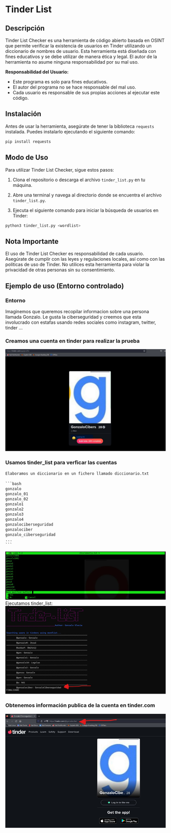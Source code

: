 # Tinder List

## Descripción

Tinder List Checker es una herramienta de código abierto basada en OSINT que permite verificar la existencia de usuarios en Tinder utilizando un diccionario de nombres de usuario. Esta herramienta está diseñada con fines educativos y se debe utilizar de manera ética y legal. El autor de la herramienta no asume ninguna responsabilidad por su mal uso.

**Responsabilidad del Usuario:**
- Este programa es solo para fines educativos.
- El autor del programa no se hace responsable del mal uso.
- Cada usuario es responsable de sus propias acciones al ejecutar este código.

## Instalación

Antes de usar la herramienta, asegúrate de tener la biblioteca `requests` instalada. Puedes instalarlo ejecutando el siguiente comando:

```bash
pip install requests
```

## Modo de Uso

Para utilizar Tinder List Checker, sigue estos pasos:

1. Clona el repositorio o descarga el archivo `tinder_list.py` en tu máquina.

2. Abre una terminal y navega al directorio donde se encuentra el archivo `tinder_list.py`.

3. Ejecuta el siguiente comando para iniciar la búsqueda de usuarios en Tinder:

```bash
python3 tinder_list.py <wordlist>
```

## Nota Importante

El uso de Tinder List Checker es responsabilidad de cada usuario. Asegúrate de cumplir con las leyes y regulaciones locales, así como con las políticas de uso de Tinder. No utilices esta herramienta para violar la privacidad de otras personas sin su consentimiento.


## Ejemplo de uso (Entorno controlado)

### Entorno
Imaginemos que queremos recopilar informacion sobre una persona llamada Gonzalo.
Le gusta la ciberseguridad y creemos que esta involucrado con estafas usando redes sociales como instagram, twitter, tinder ...

### Creamos una cuenta en tinder para realizar la prueba
![Creación de una cuenta en tinder](/img/imagen1.jpg)

### Usamos tinder_list para verficar las cuentas
    Elaboramos un diccionario en un fichero llamado diccionario.txt

    ```bash
	gonzalo
	gonzalo_01
	gonzalo_02
	gonzalo1
	gonzalo2
	gonzalo3
	gonzalo4
	gonzalociberseguridad
	gonzalociber
	gonzalo_ciberseguridad
	...
	```
![Diccionario](/img/imagen2.jpg)
Ejecutamos tinder_list:
![Ejecución de tinder_list](/img/imagen3.jpg)

### Obtenemos información publica de la cuenta en tinder.com
![Verificamos informacion en tinder](/img/imagen4.jpg)